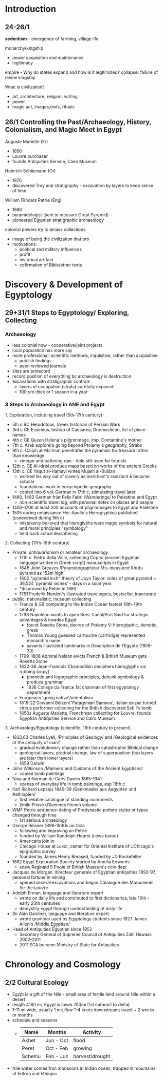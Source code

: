 # Introduction
## 24-26/1
**sedentism** - emergence of farming, village life

monarchy/kingship
- power acquisition and maintenance
- legitimacy

empire - Why do states expand and how is it legitimized?
collapse: failure of divine kingship

What is civilization?
- art, architecture, religion, writing
- power
- magic act, images,texts, rituals


## 26/1 Controlling the Past/Archaeology, History, Colonialism, and Magic Meet in Egypt
Auguste Mariette (Fr)
- 1850
- Louvre purchaser
- founds Antiquities Service, Cairo Museum

Heinrich Schliemann (Gr)
- 1870
- discovered Troy and stratigraphy - excavation by layers to keep sense of time

William Flinders Petrie (Eng)
- 1880
- pyramidologist (sent to measure Great Pyramid)
- pioneered Egyptian stratigraphic archaeology

colonial powers try to amass collections
- image of being the civilization that pro
- motivations:
	* political and military influences
	* profit
	* historical artifact
	* cofirmation of Bible/other texts

# Discovery & Development of Egyptology
## 29+31/1 Steps to Egyptology/ Exploring, Collecting
### Archaeology
- less colonial now - cooperative/joint projects
- local population has more say
- more professional: scientific methods, inquisitive, rather than acquisitive
	* publish findings
	* peer-reviewed journals
- sites are protected
- record position of everything bc archaeology is destruction
- excavations with stratigraphic controls
	* layers of occupation (strata) carefully exposed
	* 100 yrs thick or 1 season in a year

### 3 Steps to Archaeology in ANE and Egypt
1\. Exploration, including travel (5th-17th century)
- 5th c BC Herodotous, Greek historian of Persian Wars
- 3rd c CE Eusebius, bishop of Caesarea, Onomasticon, list of place-names
- 4th c CE Queen Helena's pilgrimmage, Imp. Contantine's mother
- 7th c. Arab explorers going beyond Ptolemy's geography, Strabo
- 9th c. Caliph al-Ma'mun penetrates the pyramids for treasure rather than knowledge
	* vinegar and battering ram - hole still used for tourists
- 12th c. CE Al-idrisi produce maps based on works of the ancient Greeks
- 13th c. CE Yaqut al-Hamavi writes Mujam al-Buldan
	* worked his way out of slavery as merchant's assistant & became scholar
	* foundational work in encyclopedic geography
    * copied into 6 vol. German in 17th c, stimulating travel later
- 1480, 1483 German friar Felix Fabri /Wanderings/ to Palestine and Egypt
	* non-scientific travel log, with personal notes on places and people
- 1400-1700 at least 200 accounts of pilgrimmages to Egypt and Palestine
- 1505 during renaissance Hor-Apollo's Hieroglyphica published (coneceived during 5th c)
	* mistakenly believed that hieroglyphs were magic symbols for natural and moral principles "symbology"
	* held back actual deciphering

2\. Collecting (17th-19th century)
- Private: _antiquarianism_ or amateur archaeology
	* 17th c. Pietro della Valle, collecting Coptic (ancient Egyptian language written in Greek script) manuscripts in Egypt
	* 1646 John Greaves /Pyramidographica/ Mis-measured Khufu pyramid as 152m high
	* 1800 "pyramid inch" theory of Joyn Taylor: sides of great pyramid = 36,524 'pyramid inches' - days in a solar year
	* *disproved by Petrie in 1880
    * 1751 Frederik Norden's illustrated travelogues, bestseller, inaccurate
- public: nationalistic, museum collecting
    * France & GB competing to the Indian Ocean fastest 18th-19th century
    * 1798 Napoleon wants to open Suez Canal/Port Said for strategic advantages & invades Egypt
        - found Rosetta Stone, decree of Ptolemy V: hieroglyphic, demotic, greek
        - Thomas Young guessed cartouche (cartridge) represented monarch's name
        - savants illustrated landmarks in Description de l'Egypte (1809-30)
    * 1799-1808 Admiral Nelson evicts French & British Museum gets Rosetta Stone
    * 1822-36 Jean-Francois Champollion deciphers hieroglyphs via rubbing (copy)
        - phonetic and logographic principles, debunk symbology & produce grammar
        - 1936 College du France 1st chairman of first egyptology department
    * Europeans 'going native'/orientalism
    * 1815-22 Giovanni Belzoni 'Patagonian Samson', Italian ex-pat turned circus performer collecting for the British
        discovered Seti I's tomb
    * 1850s Auguste Mariette, Frenchman collecting for Louvre, founds Egyptian Antiquities Service and Cairo Museum

3\. Archaeology/Egyptology (scientific, 19th century to present)
- 1833,63 Charles Lyell, /Principles of Geology/ and /Geological evidences of the antiquity of man?
    - gradual evolutionary change rather than catastrophic Biblical change
    - geological layers, gradual change, law of superposition (top layers are later than lower layers)
    - 1859 Darwin
- John Wilkinson /Manners and Customs of the Ancient Egyptians/
    - copied tomb paintings
- Nina and Norman de Garis Davies 1865-1941
    - scenes of everyday life in tomb paintings, esp 18th c
- Karl Richard Lepsius 1849-59 /Denkmaeler aus Aegypten und Aethiopien/
    - first reliable catalogue of standing monuments
    - Emile Prisse d'Avennes French volume
- WMF Petrie sequence-dating of Predynastic pottery styles or types changed through time
    - 1st serious archaeology
- George Reisner 1899-1930s on Giza
    - following and improving on Petrie
    - funded by William Randolph Hearst (news baron)
    - Americans join in
    - Chicago House at Luxor, center for Oriental Institute of UChicago's epigraphic survey
    - founded by James Henry Breased, funded by JD Rockefeller
- 1882 Egypt Exploration Society started by Amelia Edwards
    - knew Reginald S Poole of British Museum's coin dept
- Jacques de Morgan, directeur generale of Egyptian antiquities 1892-97, personal fortune in mining
    - opened seceral excavations and began Catalogue des Monuments for the Louvre
- Adolph Erman, language and literature expert
    - wrote on daily life and contributed to first dictionaries, late 19th - early 20th centuries
    - demystify Egypt through understanding of daily life
- Sir Alan Gardiner, language and literature expert
    - wrote grammar used by Egyptology students since 1927
        James Allen's /Middle Egyptian/
- Head of Antiquities Egyptian since 1952
    - Secretary General of Supreme Council of Antiquities Zahi Hawass 2002-2011
    - 2011 SCA became Ministry of State for Antiquities

# Chronology and Cosmology
## 2/2 Cultural Ecology
- Egypt is a gift of the Nile - small area of fertile land around Nile within a desert
- length 4180 mi, Egypt is lower 750mi (1st cataract to delta)
- 1-11 mi wide, usually 1 mi; flow 1-4 knots downstream; travel ~ 2 weeks or months
- schedule and seasons
    -   | Name | Months | Activity |
        | ---- | ------ | -------- |
        | Akhet | Jun - Oct | flood |
        | Peret | Oct - Feb | growing |
        | Schemu | Feb - Jun | harvest/drought |
- Nile water comes fron monsoons in Indian ocean, trapped in mountains of Eritrea and Ethiopia